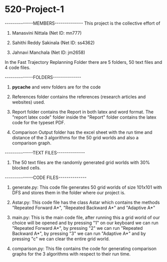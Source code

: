 # 520-Project-1
--------------MEMBERS--------------
This project is the collective effort of
1. Manasvini Nittala (Net ID: mn777)

2. Sahithi Reddy Sakinala (Net ID: ss4362)

3. Jahnavi Manchala (Net ID: jm2658)


In the Fast Trajectory Replanning Folder there are 5 folders, 50 text files and 4 code files.

--------------FOLDERS--------------
1. __pycache__ and venv folders are for the code

2. References folder contains the references (research articles and websites) used.

3. Report folder contains the Report in both latex and word format. The "report latex code" folder inside the "Report" folder contains the latex code for the typeset PDF.

4. Comparison Output folder has the excel sheet with the run time and distance of the 3 algorithms for the 50 grid worlds and also a comparison graph.

--------------TEXT FILES--------------
1. The 50 text files are the randomly generated grid worlds with 30% blocked cells.

--------------CODE FILES--------------
1. generate.py: This code file generates 50 grid worlds of size 101x101 with DFS and stores them in the folder where our project is.

2. Astar.py: This code file has the class Astar which contains the methods "Repeated Forward A*", "Repeated Backward A*" and "Adaptive A*"

3. main.py: This is the main code file, after running this a grid world of our choice will be opened and by pressing "1" on our keyboard we can run "Repeated Forward A*", by pressing "2" we can run "Repeated Backward A*", by pressing "3" we can run "Adaptive A*" and by pressing "c" we can clear the entire grid world.

4. comparison.py: This file contains the code for generating comparison graphs for the 3 algorithms with respect to their run time.

